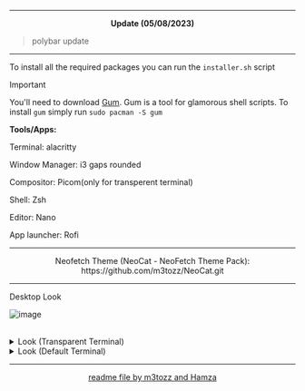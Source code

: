 --------------------------------------------------------------------------

<p align="center"> <b>Update (05/08/2023)</b></p>

> polybar update

--------------------------------------------------------------------------

To install all the required packages you can run the `installer.sh` script

> [!IMPORTANT]
> You'll need to download [Gum](https://github.com/charmbracelet/gum). Gum is a tool for glamorous shell scripts.
> To install `gum` simply run `sudo pacman -S gum`

**Tools/Apps:**

Terminal: alacritty

Window Manager: i3 gaps rounded

Compositor: Picom(only for transperent terminal)

Shell: Zsh

Editor: Nano

App launcher: Rofi

---
<p align="center">Neofetch Theme (NeoCat - NeoFetch Theme Pack): https://github.com/m3tozz/NeoCat.git</p>

---

Desktop Look<br>

![image](https://github.com/eterna8/dotfiles/assets/139211439/ae7eeaee-dd55-4f39-b5be-d18cc0843c7c)

<br/>
<details>
<summary> Look (Transparent Terminal) </summary>

![image](https://github.com/eterna8/dotfiles/assets/139211439/2bf21a80-3130-46ec-9a40-05705fe718a2)

</details>

<details>
<summary> Look (Default Terminal) </summary> 

![image](https://github.com/eterna8/dotfiles/assets/139211439/ddbab7f7-021f-4466-a1f8-e61a90f663e7)

</details>

--------------------------------------------------------------------------

<p align="center"><a href="https://github.com/m3tozz">readme file by m3tozz and <a href="https://github.com/Hamza12700">Hamza</a></a>
